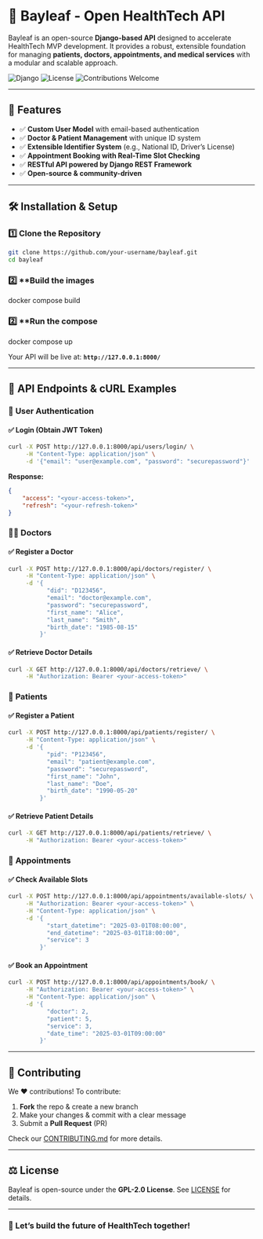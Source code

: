 # 🌿 Bayleaf - Open HealthTech API

Bayleaf is an open-source **Django-based API** designed to accelerate HealthTech MVP development. It provides a robust, extensible foundation for managing **patients, doctors, appointments, and medical services** with a modular and scalable approach.

![Django](https://img.shields.io/badge/Django-5.0-green?style=flat-square)
![License](https://img.shields.io/badge/License-GPL--2.0-blue.svg)
![Contributions Welcome](https://img.shields.io/badge/PRs-Welcome-brightgreen.svg)

---

## 🚀 Features
- ✅ **Custom User Model** with email-based authentication
- ✅ **Doctor & Patient Management** with unique ID system
- ✅ **Extensible Identifier System** (e.g., National ID, Driver’s License)
- ✅ **Appointment Booking with Real-Time Slot Checking**
- ✅ **RESTful API powered by Django REST Framework**
- ✅ **Open-source & community-driven**

---

## 🛠 Installation & Setup

### 1️⃣ **Clone the Repository**
```sh
git clone https://github.com/your-username/bayleaf.git
cd bayleaf
```

### 2️⃣ **Build the images
docker compose build

### 2️⃣ **Run the compose
docker compose up

Your API will be live at: **`http://127.0.0.1:8000/`**

---

## 🔗 API Endpoints & cURL Examples

### 🏥 **User Authentication**
#### ✅ Login (Obtain JWT Token)
```sh
curl -X POST http://127.0.0.1:8000/api/users/login/ \
     -H "Content-Type: application/json" \
     -d '{"email": "user@example.com", "password": "securepassword"}'
```
**Response:**
```json
{
    "access": "<your-access-token>",
    "refresh": "<your-refresh-token>"
}
```

### 👨‍⚕️ **Doctors**
#### ✅ Register a Doctor
```sh
curl -X POST http://127.0.0.1:8000/api/doctors/register/ \
     -H "Content-Type: application/json" \
     -d '{
           "did": "D123456",
           "email": "doctor@example.com",
           "password": "securepassword",
           "first_name": "Alice",
           "last_name": "Smith",
           "birth_date": "1985-08-15"
         }'
```
#### ✅ Retrieve Doctor Details
```sh
curl -X GET http://127.0.0.1:8000/api/doctors/retrieve/ \
     -H "Authorization: Bearer <your-access-token>"
```

### 🏥 **Patients**
#### ✅ Register a Patient
```sh
curl -X POST http://127.0.0.1:8000/api/patients/register/ \
     -H "Content-Type: application/json" \
     -d '{
           "pid": "P123456",
           "email": "patient@example.com",
           "password": "securepassword",
           "first_name": "John",
           "last_name": "Doe",
           "birth_date": "1990-05-20"
         }'
```
#### ✅ Retrieve Patient Details
```sh
curl -X GET http://127.0.0.1:8000/api/patients/retrieve/ \
     -H "Authorization: Bearer <your-access-token>"
```

### 🏥 **Appointments**
#### ✅ Check Available Slots
```sh
curl -X POST http://127.0.0.1:8000/api/appointments/available-slots/ \
     -H "Authorization: Bearer <your-access-token>" \
     -H "Content-Type: application/json" \
     -d '{
           "start_datetime": "2025-03-01T08:00:00",
           "end_datetime": "2025-03-01T18:00:00",
           "service": 3
         }'
```
#### ✅ Book an Appointment
```sh
curl -X POST http://127.0.0.1:8000/api/appointments/book/ \
     -H "Authorization: Bearer <your-access-token>" \
     -H "Content-Type: application/json" \
     -d '{
           "doctor": 2,
           "patient": 5,
           "service": 3,
           "date_time": "2025-03-01T09:00:00"
         }'
```

---

## 🤝 Contributing

We ❤️ contributions! To contribute:

1. **Fork** the repo & create a new branch
2. Make your changes & commit with a clear message
3. Submit a **Pull Request** (PR)

Check our [CONTRIBUTING.md](CONTRIBUTING.md) for more details.

---

## ⚖️ License
Bayleaf is open-source under the **GPL-2.0 License**. See [LICENSE](LICENSE) for details.

---

### 🚀 Let’s build the future of HealthTech together!

